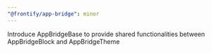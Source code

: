 ```yaml
---
"@frontify/app-bridge": minor
---
```


Introduce AppBridgeBase to provide shared functionalities between AppBridgeBlock and AppBridgeTheme
